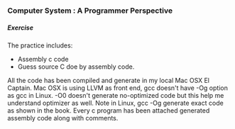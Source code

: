 ### Computer System : A Programmer Perspective
##### Exercise

The practice includes:
* Assembly c code
* Guess source C doe by assembly code.

All the code has been compiled and generate in my local Mac OSX El Captain. Mac OSX is using LLVM as front end, gcc doesn't have -Og option as gcc in Linux. -O0 doesn't generate no-optimized code but this help me understand optimizer as well. Note in Linux, gcc -Og generate exact code as shown in the book.
Every c program has been attached generated assembly code along with comments.
